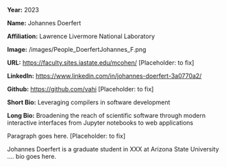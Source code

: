**Year:** 2023

**Name:** Johannes Doerfert

**Affiliation:** Lawrence Livermore National Laboratory

**Image:** /images/People_DoerfertJohannes_F.png

**URL:** https://faculty.sites.iastate.edu/mcohen/ [Placeholder: to fix]

**LinkedIn:** https://www.linkedin.com/in/johannes-doerfert-3a0770a2/ 

**Github:** https://github.com/vahi [Placeholder: to fix]

**Short Bio:** Leveraging compilers in software development

**Long Bio:**
Broadening the reach of scientific software through modern interactive interfaces from Jupyter notebooks to web applications

Paragraph goes here. [Placeholder: to fix]

Johannes Doerfert is a graduate student in XXX at Arizona State University .... bio goes here.
